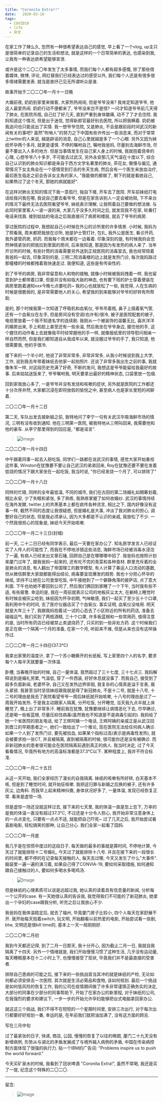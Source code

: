 ```yaml
---
title: "Coronita Extra!!"
date:   2020-03-18
tags:
  - COVID19
  - life
  - 杂文
---
```


在家工作了辣么久, 忽然有一种很希望表达自己的感觉, 早上看了一个vlog, up主只是很简单的记录自己的生活和想法, 就是这样的一个日常简单的表达, 也感染到我, 让我有一种表达欲希望能够宣泄.

或许是这个二〇二〇年发生了太多事情, 而我们每个人都有超多感慨, 除了那些借着媒体, 微博, 评论, 网红替我们已经表达过的感受以外, 我们每个人还是有很多很多情绪需要发表. 就当是直抒己见无所谓听众是谁.

故事开始于二〇二〇年一月十一日晚

大婚前夜, 奶奶到家里来做客, 大家热热闹闹, 但是爷爷没来? 我肯定知道爷爷, 他这人最爱热闹. 奶奶行动不便都来了, 爷爷没来岂不是怪? 一问才知道爷爷前几天得了肺炎, 在医院吊瓶, 自己扛了好几天, 直到严重到身体酸痛, 动不了了才去住院. 我妈知道这个情况, 但是出于迷信, 觉得新郎官最好别去医院, 所以把我瞒着. 奶奶被我追问也只能说出了实情. 我一想爷爷住院, 又是肺炎, 不会是跟前段时间武汉的新闻有关的事吧? 虽然"吹哨人"的努力之下中国有些许传出一些消息来, 而对于常常上twitter的人来说, 越是辟谣的消息, 自己心里就越是多了一个心眼. 另外又因为妹纸怀孕两个多月, 就更是谨慎. 不停的嘱咐自己, 嘱咐我爸妈, 尽量别去海鲜市场, 尽量不要出入人多的地方. 但是当事情发生在自己家人身上的时候, 我就抱着侥幸的心理, 心想爷爷八十多岁, 不可能去过武汉, 另外永安那几天气温在十度以下, 综合自己认识到的肺炎知识都是来自于西方文学名著里的肺炎, 茶花女, 傲慢与偏见, 通常情况下女主角会在一个感情受到打击的冬天生病, 然后会有一个医生来放血治疗, 最后医生临走之前会告诉女主角的家人, "我能做的都做了, 剩下的就是看她自己, 如果熬过了这个冬天, 那她的病就能好". 

在这样对肺炎无知的情况下我一意孤行, 独自下楼, 开车去了医院. 开车前妹纸打电话给我问我在哪, 我说自己要去看爷爷, 但是在家告诉别人一定会被劝阻, 下不来台的情况下最终无法去医院看望爷爷, 妹纸表示理解, 让我照着自己要做的想法做. 与此同时家里客人一波一波的来, 大家几乎没多久时间之后, 就发现我不在家, 轮番打电话来找我. 接到姑姑的电话之后我直接问了病房和楼层, 就去了爷爷的病房.

穿过医院的过程中, 我想起自己小时候在外公的诊所里的许多情景. 小时候, 我妈为了照看我, 周末都把我放在诊所, 她是护士管打针, 包扎, 我外公是医生, 看诊开药, 我外婆管药房, 抓药. 而我每个周末都在一边看着. 印象深刻的是, 有时候我妈会忽然神情紧张的把我拉到里面的房间, 后来我知道, 那是因为有发热的病人来了. 当年开诊所的时候, 有些针筒的消毒需要另外送到正规医院的消毒室去, 我也经常陪着我爸妈一起去, 印象深刻的是, 三明二院消毒楼的边上就是发热门诊, 每次我妈路过那幢楼的时候都拽着我快速走过. 我便知道, 这些是有传染性的.

到了爷爷的病房, 我非常留意和人和物的接触, 就像小时候被我妈拽着一样, 我也留意到护士都带着口罩, 但是并没有如临大敌的神态, 也有要下班的护士穿着便装在病房里跑着通知xxx今晚七点要吃药~ 我的心也就放松了一些, 我觉得, 人在生病的时候是很脆弱的, 是非常需要他人的关心, 希望我的到来能够对爷爷的好转有所帮助. 

是的, 那个时候我第一次知道了呼吸机和血氧仪, 爷爷吊着瓶, 鼻子上插着氧气管, 还有一个血氧仪在左手, 但是房间没有空调(也许有)很冷, 被子是医院配套的被子, 电视里放着一个我不知道名字的连续剧. 我刚从一个被装饰的温馨无比, 喜庆洋洋的婚房出来, 手上和脸上甚至还有一些余温, 然后我坐在爷爷身边, 握住他的手, 这个握住的动作看上去就像我平时经常握他的手一样, 就像报纸里的领导慰问相亲一样自然而然, 但是我们都知道自从我成年以来, 就没握过爷爷的手了, 我只知道, 他很需要我, 他的手很冷.
 
接下来的一个半小时, 他说了非常非常多, 非常非常多, 从我小时候说到我上大学, 工作, 说到我去年带着妹纸去他家一起拍照片. 还说了非常多我出生之前的事, 我就像朱军一样, 对这段历史充满了好奇, 不断的发问, 我想这是爷爷能留给我最好的故事. 后来姑姑送饭来了, 爷爷嘱咐我, 明天要拿出最好的精神状态, 口袋里放一包烟.

回到家我放心多了, 一是爷爷并没有发烧和咳嗽的症状, 另外就是医院的工作都还十分次序井然, 大家都沉浸在即将放假的愉悦之中, 甚至病人也是家长里短的闲聊着.

二〇二〇年一月十二日

第二天, 车队出发去接新娘之前, 我特地问了李宁一句有关武汉华南海鲜市场的情况, 三明有没有收到通知. 他在三明第一医院, 被我特地从三明叫回来, 我需要他和他的豪车. 从李宁那里得到的回应是, "都是谣言".

> ![Image](/2020-03-18-coronita-extra/pic1.jpg)

二〇二〇年一月十四日

中午跟着同事一起去入厨吃饭, 同学们一路都在说武汉的事情, 感觉大家开始重视这件事, Winston在犹豫要不要让自己武汉的弟弟回来, Roy在犹豫还要不要在发着低烧的情况下跟大家坐在一起吃饭, 我当时说, "你已经发烧一个月了, 可以排除了"

二〇二〇年一月十八日

同样的忙碌, 同样的全年最低温, 不同的城市, 我们在古田的第二场婚礼如期筹划着, 相比永安, 少了失眠和紧张, 多了熟练, 我熟练掌握了如何收婚纱. 武汉的事情持续在海外发酵, twitter上的共黑基本上都在疯传各种流言, 相比之下, 国内好像没有这事一样, 截然不同的态度让我很疑惑, 但是婚礼是大事, 冲淡了我对肺炎的担心, 调整好自己的状态, 但是我必须承认, 因为大多都是不认识的亲戚, 我放松了不少. 一个然我很担心的现象是, 妹纸今天开始咳嗽.

二〇二〇年一月二十三日(封城)

前一天, 二十二日已经有同学表示, 最后一天要在家办公了. 知名医学发言人已经证实了人传人的可能性了, 而我在不停地涉猎这些消息, 海鲜市场已经被消毒水浸泡了一遍, 有病人已经发出文章石锤, 回顾自己是在哪哪哪中招了. 我爸妈也按照计划来厦门过年了, 跟我爸妈一起来的, 还有吃不完的青菜和各种食材. 群里充斥着的全是肺炎的消息, 有人翻出了帝国理工的数学模型, 有人计算了春运人口流动的基数, 但从微信群里大家就都能得出结论, 病毒要呈现爆发的趋势. 我也十分担心怀孕的妹纸, 坚持不让她在公司食堂吃饭, 中午接她到了一个僻静角落的披萨店, 点了意大利面. 下午也劝她不要回到公司了, 然后我们俩回到家睡了一个下午, 当时我有些不适, 有些疲惫. 幸运的是, 我在一周前就表示公司的地板灰尘太大, 在躺椅上睡觉时有时候会被灰尘呛到, 妹纸因为怀孕初期, 气味敏感, 我们一起买了至少五十个口罩, 我利用中午的时间, 去了医疗仪器店买了个血氧仪. 事实证明, 血氧仪没啥用. 明天就是大年三十了, 我跟我妈抱着试一试的心态去了小区附近的所有的药店, 准备去碰碰运气, 我们买到了两瓶酒精, 三十个口罩, 许多板蓝根和一些常用药, 值得注意的是, 当时所有药店已经被禁止卖退烧药了, 只买的到一些非处方药. 这个时候我们是正在做一个隔离一个月的准备, 在家一个月, 听起来不难, 但是从来也没有这样操作过.

二〇二〇年一月二十四日(37.3℃)

我拿出家里的温度计, 拿了一个苏小糖撕开的长纸板, 写上家里四个人的名字, 要求每个人每半天就要量一次体温.

卧槽, 当春晚开始的时候, 自己一量体温, 竟然超过了三十七度, 三十七点三. 我妈解释说到是婚礼劳累, 气温低, 穿了一件西装, 好好休息就没事了. 而我自己, 接受到了超多负面新闻, 老婆怀孕, 自己又在发热边界徘徊, 我复杂的心情真是溢于言表, 眉头紧锁. 我甚至当时坚信妹纸跟我就是得了新冠肺炎, 不是十二号, 就是十八号, 十二号的理由是我去了医院看望爷爷一周后妹纸就开始咳嗽, 十八号的理由是过了一周我开始发热. 于是我主动跟家人隔离, 分开吃饭, 分开睡觉, 当天我九点半就上床睡觉了, 晚上出了非常多汗. 睡前我在犹豫, 犹豫要继续让病情恶化下去, 尽早确诊, 还是喝一些板蓝根, 尽量压抑住病毒(虽然我也不知道是不是病毒引起的). 我妈给了她一个省医院的朋友电话, 给了王辉阿姨一个电话, 王辉阿姨的亲戚正是从武汉回到晋江的早期患者之一, 她们一致给出了一个推论, 现在医院无法给任何病人确诊. 如果一个人到了发热门诊, 要先被验血, 如果某个指标过高(表示是病毒性发热), 就会被要求拍一张CT, 并且被隔离, 直到被隔离的时候, 很可能你还是没有被确诊. 而非新冠肺炎的患者很可能会在医院隔离前遇到真正的病人. 我当时决定, 过了今天看看情况, 毕竟所有地方的高温标准都是37.3℃以下. 某种程度上, 我并不符合标准.

二〇二〇年一月二十五日

从这一天开始, 我们全家经历了漫长的自我隔离. 妹纸的咳嗽有所好转, 白天基本不咳, 但是到了睡觉时间, 就开始狂咳嗽. 我把这归罪与新婚之后换的被子, 还有许多灰尘, 边角料. 而我早上起来精神抖擞, 身体状况好多了, 一量体温, 发现已经恢复正常. 看来是虚惊一场.

但是虚惊一场还没就这样过去, 接下来的七天里, 我的体温一直是忽上忽下, 万幸的是我的体温一直没有超过37.3℃, 不过还是十分令人担心, 我开始非常注意身体上的一点点变化, 只要有一点点不适, 就能把自己吓死~ 过了几天之后, 我开始尝试看喜剧电影, 轻松搞笑的那种, 让自己分心. 我们全家一起看了囧妈.

二〇二〇年一月底

我几乎是在惊慌中度过的这段日子, 每天做的最多的事就是算时间, 不停地计算, 今天过了就能排除十二号婚礼, 今天过了就能排除十八号. 并且在接下来的一段很长的时间里, 都不停的在记录每天接触的人, 每天去过哪, 今天又发生了什么"大事件". 脑袋里一遍一遍的演习着, 如果自己得了CONVIA-19, 要如何采取措施, 如何通知跟自己接触过的人, 要如何多喝水多喝鸡汤.

> ![Image](/2020-03-18-coronita-extra/pic2.jpg)

但是妹纸的心理素质可以说是远超过我, 她认真的读着具有信息量的新闻, 分析每一个公开的case. 有一天她很认真的告诉我, 我觉得我们不可能的了新冠肺炎, 她拿出一个孕妇的case跟我分析, 听完之后让我放心不少.

我爸妈在我体温稳定后, 就去了福州, 毕竟厦门房子比较小, 四个人每天在家舒展不开. 我开始每天抱着switch, 玩文明, 开始翻看以前热爱的电影, 开始尝试看一些剧, btw, 文明还是很kill time的,  基本上一天一局刚刚好.

二〇二〇年二月初

我到今天都还记得, 到了二月一日那天, 我十分开心, 因为截止二月一日, 我就自我隔离了十四天. 另外一个情绪就是, 我们开始慢慢习惯了这种生活, 几乎没有运动量, 每天睡眠基本在十二小时上下, 也慢慢接受了现状, 毕竟我们并不是最直接的受害者. 

排除自己患病的可能之后, 接下来的一些挑战首当其冲的就是妹纸的产检, 无论如何都必须安排去一次医院. 其次就是生活必需品和食物, 该如何规划. 最后一个挑战是如何低风险的恢复工作, 我的公司在疫情期间做了许多非常谨慎正确务实的决定, 大部分的同事在少部分的同事帮助下, 开始了在家办公的新里程, 对于妹纸的公司, 在我强烈的要求和建议下, 一步一步的开始允许孕妇能够把台式电脑拿回家办公. 

就这这三个挑战, 我们不得不在短短的一个星期时间里, 安排三次出行, 对于每次出行都要好好规划一番, 幸运的是, 在年前我们就把油加满了, 没有这方面的顾忌.

写在三月中旬

过了最紧张的日子, 快递, 商店, 公园, 慢慢的恢复了以往的稀朗, 厦门二十九天没有新增病例, 形势从与湖北的矛盾发展成了与境外输入病例的矛盾, 中国在传染病控制方面体现了很强的执行力. 贴一个IBM的广告词: "Problems inspire us to push the world forward."

今天买矿泉水的时候, 我看到了冠状啤酒 "Coronita Extra!", 虽然不常喝, 我还是买了一提, 纪念这个特殊的二〇二〇.

___

留念: 

> ![Image](/2020-03-18-coronita-extra/pic3.jpeg)

